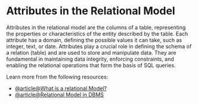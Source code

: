 # Attributes in the Relational Model

Attributes in the relational model are the columns of a table, representing the properties or characteristics of the entity described by the table. Each attribute has a domain, defining the possible values it can take, such as integer, text, or date. Attributes play a crucial role in defining the schema of a relation (table) and are used to store and manipulate data. They are fundamental in maintaining data integrity, enforcing constraints, and enabling the relational operations that form the basis of SQL queries.

Learn more from the following resources:

- [@article@What is a relational Model?](https://www.guru99.com/relational-data-model-dbms.html)
- [@article@Relational Model in DBMS](https://www.scaler.com/topics/dbms/relational-model-in-dbms/)